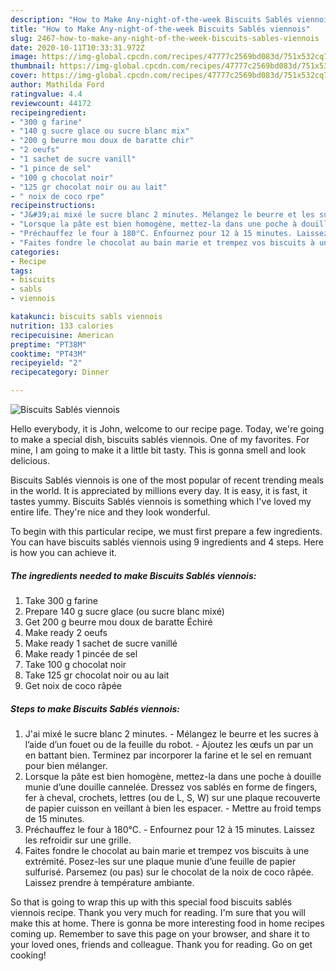 ```yaml
---
description: "How to Make Any-night-of-the-week Biscuits Sablés viennois"
title: "How to Make Any-night-of-the-week Biscuits Sablés viennois"
slug: 2467-how-to-make-any-night-of-the-week-biscuits-sables-viennois
date: 2020-10-11T10:33:31.972Z
image: https://img-global.cpcdn.com/recipes/47777c2569bd083d/751x532cq70/biscuits-sables-viennois-photo-principale-de-la-recette.jpg
thumbnail: https://img-global.cpcdn.com/recipes/47777c2569bd083d/751x532cq70/biscuits-sables-viennois-photo-principale-de-la-recette.jpg
cover: https://img-global.cpcdn.com/recipes/47777c2569bd083d/751x532cq70/biscuits-sables-viennois-photo-principale-de-la-recette.jpg
author: Mathilda Ford
ratingvalue: 4.4
reviewcount: 44172
recipeingredient:
- "300 g farine"
- "140 g sucre glace ou sucre blanc mix"
- "200 g beurre mou doux de baratte chir"
- "2 oeufs"
- "1 sachet de sucre vanill"
- "1 pince de sel"
- "100 g chocolat noir"
- "125 gr chocolat noir ou au lait"
- " noix de coco rpe"
recipeinstructions:
- "J&#39;ai mixé le sucre blanc 2 minutes. Mélangez le beurre et les sucres à l’aide d’un fouet ou de la feuille du robot. Ajoutez les œufs un par un en battant bien. Terminez par incorporer la farine et le sel en remuant pour bien mélanger."
- "Lorsque la pâte est bien homogène, mettez-la dans une poche à douille munie d’une douille cannelée. Dressez vos sablés en forme de fingers, fer à cheval, crochets, lettres (ou de L, S, W) sur une plaque recouverte de papier cuisson en veillant à bien les espacer. Mettre au froid temps de 15 minutes."
- "Préchauffez le four à 180°C. Enfournez pour 12 à 15 minutes. Laissez les refroidir sur une grille."
- "Faites fondre le chocolat au bain marie et trempez vos biscuits à une extrémité. Posez-les sur une plaque munie d’une feuille de papier sulfurisé. Parsemez (ou pas) sur le chocolat de la noix de coco râpée. Laissez prendre à température ambiante."
categories:
- Recipe
tags:
- biscuits
- sabls
- viennois

katakunci: biscuits sabls viennois 
nutrition: 133 calories
recipecuisine: American
preptime: "PT38M"
cooktime: "PT43M"
recipeyield: "2"
recipecategory: Dinner

---
```



![Biscuits Sablés viennois](https://img-global.cpcdn.com/recipes/47777c2569bd083d/751x532cq70/biscuits-sables-viennois-photo-principale-de-la-recette.jpg)

Hello everybody, it is John, welcome to our recipe page. Today, we're going to make a special dish, biscuits sablés viennois. One of my favorites. For mine, I am going to make it a little bit tasty. This is gonna smell and look delicious.



Biscuits Sablés viennois is one of the most popular of recent trending meals in the world. It is appreciated by millions every day. It is easy, it is fast, it tastes yummy. Biscuits Sablés viennois is something which I've loved my entire life. They're nice and they look wonderful.


To begin with this particular recipe, we must first prepare a few ingredients. You can have biscuits sablés viennois using 9 ingredients and 4 steps. Here is how you can achieve it.

<!--inarticleads1-->

##### The ingredients needed to make Biscuits Sablés viennois:

1. Take 300 g farine
1. Prepare 140 g sucre glace (ou sucre blanc mixé)
1. Get 200 g beurre mou doux de baratte Échiré
1. Make ready 2 oeufs
1. Make ready 1 sachet de sucre vanillé
1. Make ready 1 pincée de sel
1. Take 100 g chocolat noir
1. Take 125 gr chocolat noir ou au lait
1. Get  noix de coco râpée




<!--inarticleads2-->

##### Steps to make Biscuits Sablés viennois:

1. J&#39;ai mixé le sucre blanc 2 minutes. - Mélangez le beurre et les sucres à l’aide d’un fouet ou de la feuille du robot. - Ajoutez les œufs un par un en battant bien. Terminez par incorporer la farine et le sel en remuant pour bien mélanger.
1. Lorsque la pâte est bien homogène, mettez-la dans une poche à douille munie d’une douille cannelée. Dressez vos sablés en forme de fingers, fer à cheval, crochets, lettres (ou de L, S, W) sur une plaque recouverte de papier cuisson en veillant à bien les espacer. - Mettre au froid temps de 15 minutes.
1. Préchauffez le four à 180°C. - Enfournez pour 12 à 15 minutes. Laissez les refroidir sur une grille.
1. Faites fondre le chocolat au bain marie et trempez vos biscuits à une extrémité. Posez-les sur une plaque munie d’une feuille de papier sulfurisé. Parsemez (ou pas) sur le chocolat de la noix de coco râpée. Laissez prendre à température ambiante.




So that is going to wrap this up with this special food biscuits sablés viennois recipe. Thank you very much for reading. I'm sure that you will make this at home. There is gonna be more interesting food in home recipes coming up. Remember to save this page on your browser, and share it to your loved ones, friends and colleague. Thank you for reading. Go on get cooking!
